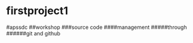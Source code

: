 # firstproject1


#apssdc
##workshop
###source code
####management
#####through
######git and github
